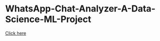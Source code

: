# WhatsApp-Chat-Analyzer-A-Data-Science-ML-Project
<a href="https://eknathmali-whatsapp-chat-analyzer-a-data-science-ml--app-fxwdex.streamlit.app/">Click here</a>
